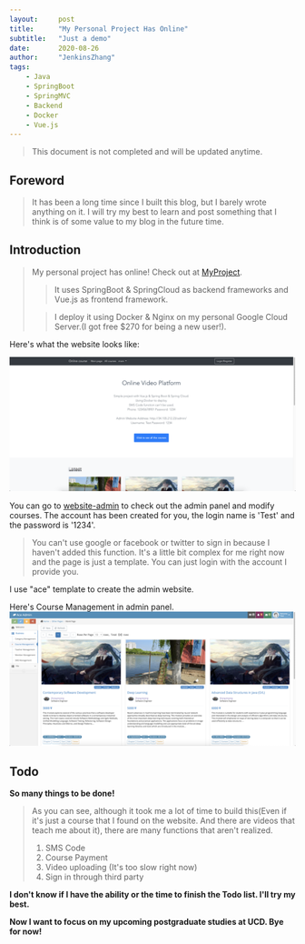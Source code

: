 ```yaml
---
layout:     post
title:      "My Personal Project Has Online"
subtitle:   "Just a demo"
date:       2020-08-26
author:     "JenkinsZhang"
tags:
    - Java
    - SpringBoot
    - SpringMVC
    - Backend
    - Docker
    - Vue.js
---
```


> This document is not completed and will be updated anytime.



## Foreword
>  It has been a long time since I built this blog, but I barely wrote anything on it. I will try my best to learn and post something that I think is of some value to my blog in the future time.



## Introduction
>  My personal project has online! Check out at [MyProject](http://34.105.212.23/).
>
>> It uses SpringBoot & SpringCloud as backend frameworks and Vue.js as frontend framework.
>
>> I deploy it using Docker & Nginx on my personal Google Cloud Server.(I got free $270 for being a new user!).

Here's what the website looks like:

![demo-website](/img/in-post/2020-08-26/website.png)

You can go to [website-admin](http://34.105.212.23/admin) to check out the admin panel and modify courses. 
The account has been created for you, the login name is 'Test' and the password is '1234'.
> You can't use google or facebook or twitter to sign in because I haven't added this function. 
> It's a little bit complex for me right now and the page is just a template. You can just login with the account I provide you.

I use "ace" template to create the admin website.

Here's Course Management in admin panel.
![demo-website-admin](/img/in-post/2020-08-26/website-admin-course-panel.png)

## Todo
<b>So many things to be done!</b><br>
> As you can see, although it took me a lot of time to build this(Even if it's just a course that I found on the website. And there are videos that teach me about it), there are many functions that aren't realized.
> 1. SMS Code
> 2. Course Payment
> 3. Video uploading (It's too slow right now)
> 4. Sign in through third party  

**I don't know if I have the ability or the time to finish the Todo list. I'll try my best.**

**Now I want to focus on my upcoming postgraduate studies at UCD. Bye for now!**
